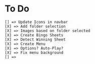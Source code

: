 # To Do
    [] => Update Icons in navbar
    [X] => Add folder selection
    [X] => Images based on folder selected
    [X] => Create Bingo Sheets
    [X] => Detect Winning Sheet
    [X] => Create Menu
    [X] => Options? Auto-Play?
    [X] => Fix menu background
    [] => 
